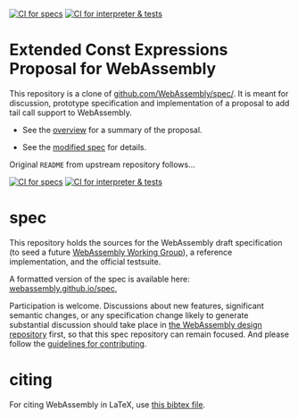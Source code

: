 [![CI for specs](https://github.com/WebAssembly/extended-const/actions/workflows/ci-spec.yml/badge.svg)](https://github.com/WebAssembly/extended-const/actions/workflows/ci-spec.yml)
[![CI for interpreter & tests](https://github.com/WebAssembly/extended-const/actions/workflows/ci-interpreter.yml/badge.svg)](https://github.com/WebAssembly/extended-const/actions/workflows/ci-interpreter.yml)

# Extended Const Expressions Proposal for WebAssembly

This repository is a clone of [github.com/WebAssembly/spec/](https://github.com/WebAssembly/spec/).
It is meant for discussion, prototype specification and implementation of a proposal to add tail call support to WebAssembly.

* See the [overview](proposals/extended-const/Overview.md) for a summary of the proposal.

* See the [modified spec](https://webassembly.github.io/extended-const/core/) for details.

Original `README` from upstream repository follows...

[![CI for specs](https://github.com/WebAssembly/spec/actions/workflows/ci-spec.yml/badge.svg)](https://github.com/WebAssembly/spec/actions/workflows/ci-spec.yml)
[![CI for interpreter & tests](https://github.com/WebAssembly/spec/actions/workflows/ci-interpreter.yml/badge.svg)](https://github.com/WebAssembly/spec/actions/workflows/ci-interpreter.yml)

# spec

This repository holds the sources for the WebAssembly draft specification
(to seed a future
[WebAssembly Working Group](https://lists.w3.org/Archives/Public/public-new-work/2017Jun/0005.html)),
a reference implementation, and the official testsuite.

A formatted version of the spec is available here:
[webassembly.github.io/spec](https://webassembly.github.io/spec/),

Participation is welcome. Discussions about new features, significant semantic
changes, or any specification change likely to generate substantial discussion
should take place in
[the WebAssembly design repository](https://github.com/WebAssembly/design)
first, so that this spec repository can remain focused. And please follow the
[guidelines for contributing](Contributing.md).

# citing

For citing WebAssembly in LaTeX, use [this bibtex file](wasm-specs.bib).
